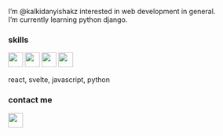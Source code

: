 I’m @kalkidanyishakz interested in web development in general. <br>
I’m currently learning python django. <br>
<h3>skills</h3>
<p float="left">
  <img src="https://upload.wikimedia.org/wikipedia/commons/6/6a/JavaScript-logo.png" width="30">
  <img src="https://upload.wikimedia.org/wikipedia/commons/a/a7/React-icon.svg" width="30">
  <img src="https://upload.wikimedia.org/wikipedia/commons/c/c3/Python-logo-notext.svg" width="30">
  <img src="https://upload.wikimedia.org/wikipedia/commons/1/1b/Svelte_Logo.svg" width="30">
</p>
react, svelte, javascript, python 
<h3>contact me</h3>
<a href='https://t.me/kalkdn'>
  <img src="https://upload.wikimedia.org/wikipedia/commons/8/82/Telegram_logo.svg" width="30">
</a>


<!---
kalkidanyishakz/kalkidanyishakz is a ✨ special ✨ repository because its `README.md` (this file) appears on your GitHub profile.
You can click the Preview link to take a look at your changes.
--->

